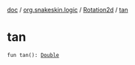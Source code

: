 [doc](../../index.md) / [org.snakeskin.logic](../index.md) / [Rotation2d](index.md) / [tan](./tan.md)

# tan

`fun tan(): `[`Double`](https://kotlinlang.org/api/latest/jvm/stdlib/kotlin/-double/index.html)